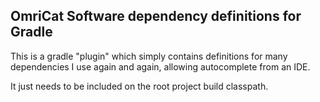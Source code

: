 ## OmriCat Software dependency definitions for Gradle

This is a gradle "plugin" which simply contains definitions for many
dependencies I use again and again, allowing autocomplete from an IDE.

It just needs to be included on the root project build classpath.
